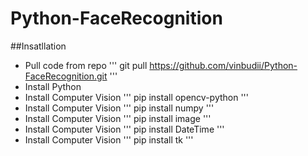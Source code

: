 # Python-FaceRecognition

##Insatllation

- Pull code from repo
  '''
  git pull https://github.com/vinbudii/Python-FaceRecognition.git
  '''
- Install Python
- Install Computer Vision
  '''
  pip install opencv-python
  '''
- Install Computer Vision
  '''
  pip install numpy
  '''
- Install Computer Vision
  '''
  pip install image
  '''  
- Install Computer Vision
  '''
  pip install DateTime
  '''
- Install Computer Vision
  '''
  pip install tk
  '''

  
